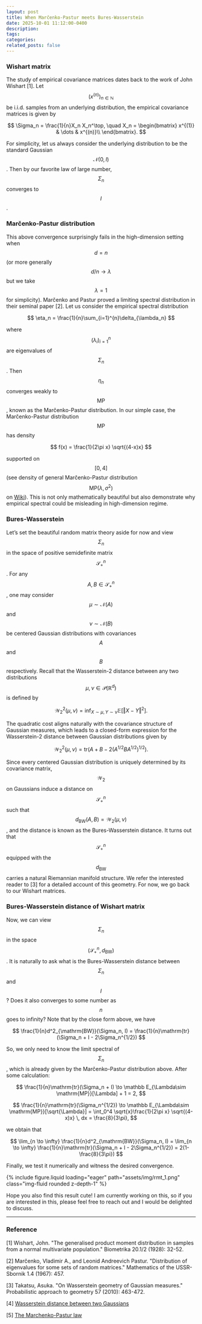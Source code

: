 ```yaml
---
layout: post
title: When Marčenko-Pastur meets Bures-Wasserstein
date: 2025-10-01 11:12:00-0400
description: 
tags: 
categories:
related_posts: false
---
```



### Wishart matrix

The study of empirical covariance matrices dates back to the work of John Wishart [1]. Let $$(x^{(n)})_{n\in\mathbb{N}}$$ be i.i.d. samples from an underlying distribution, the empirical covariance matrices is given by 

$$
\Sigma_n = \frac{1}{n}X_n X_n^\top, \quad X_n = 
\begin{bmatrix} 
x^{(1)} & \dots & x^{(n)}\\
\end{bmatrix}.
$$

For simplicity, let us always consider the underlying distribution to be the standard Gaussian $$\mathcal N(0,I)$$. Then by our favorite law of large number, $$\Sigma_n$$ converges to $$I$$. 

### Marčenko-Pastur distribution

This above convergence surprisingly fails in the high-dimension setting when $$d = n$$ (or more generally $$d/n \to \lambda$$ but we take $$\lambda = 1$$ for simplicity). Marčenko and Pastur proved a limiting spectral distribution in their seminal paper [2]. Let us consider the empirical spectral distribution 

$$
\eta_n = \frac{1}{n}\sum_{i=1}^{n}\delta_{\lambda_n}
$$

where $$(\lambda_i)_{i=1}^n$$ are eigenvalues of $$\Sigma_n$$. Then $$\eta_n$$ converges weakly to $$\mathrm{MP}$$, known as the Marčenko-Pastur distribution. In our simple case, the Marčenko-Pastur distribution $$\mathrm{MP}$$ has density

$$
f(x) = \frac{1}{2\pi x} \sqrt{(4-x)x}
$$

supported on $$[0,4]$$ (see density of general Marčenko-Pastur distribution $$\mathrm{MP}(\lambda, \sigma^2)$$ on [Wiki](https://en.wikipedia.org/wiki/Marchenko%E2%80%93Pastur_distribution)). This is not only mathematically beautiful but also demonstrate why empirical spectral could be misleading in high-dimension regime.  

### Bures-Wasserstein   
Let’s set the beautiful random matrix theory aside for now and view $$\Sigma_n$$ in the space of positive semidefinite matrix $$\mathcal{S}^n_{+}$$. For any $$A, B \in \mathcal{S}^n_{+}$$, one may consider $$\mu\sim \mathcal N(A)$$ and $$\nu \sim \mathcal N(B)$$ be centered Gaussian distributions with covariances $$A$$ and $$B$$ respectively. Recall that the Wasserstein-2 distance between any two distributions $$\mu, \nu \in \mathcal P(\mathbb R^d)$$ is defined by 

$$ 
\mathcal W_2^2(\mu,\nu) = \inf_{X\sim \mu, Y\sim \nu} \mathbb E[\Vert X - Y\Vert^2].
$$

The quadratic cost aligns naturally with the covariance structure of Gaussian measures, which leads to a closed-form expression for the Wasserstein-2 distance between Gaussian distributions given by

$$
\mathcal W_2^2(\mu, \nu) = \mathrm{tr}(A + B - 2(A^{1/2}BA^{1/2})^{1/2}).
$$

Since every centered Gaussian distribution is uniquely determined by its covariance matrix, $$\mathcal W_2$$ on Gaussians induce a distance on $$\mathcal{S}^n_{+}$$ such that $$d_{\mathrm{BW}}(A,B) = \mathcal W_2(\mu,\nu)$$, and the distance is known as the Bures-Wasserstein distance. It turns out that $$\mathcal{S}^n_{+}$$ equipped with the $$d_{\mathrm{BW}}$$ carries a natural Riemannian manifold structure. We refer the interested reader to [3] for a detailed account of this geometry. For now, we go back to our Wishart matrices.

### Bures-Wasserstein distance of Wishart matrix
Now, we can view $$\Sigma_n$$ in the space $$(\mathcal{S}^n_{+}, d_{\mathrm{BW}})$$. It is naturally to ask what is the Bures-Wasserstein distance between $$\Sigma_n$$ and $$I$$? Does it also converges to some number as $$n$$ goes to infinity? Note that by the close form above, we have

$$
\frac{1}{n}d^2_{\mathrm{BW}}(\Sigma_n, I) = \frac{1}{n}\mathrm{tr}(\Sigma_n + I - 2\Sigma_n^{1/2}) 
$$

So, we only need to know the limit spectral of $$\Sigma_n$$, which is already given by the Marčenko-Pastur distribution above. After some calculation:

$$
\frac{1}{n}\mathrm{tr}(\Sigma_n + I) \to \mathbb E_{\Lambda\sim \mathrm{MP}}[\Lambda] + 1 = 2,
$$



$$
\frac{1}{n}\mathrm{tr}(\Sigma_n^{1/2}) \to \mathbb E_{\Lambda\sim \mathrm{MP}}[\sqrt{\Lambda}] = \int_0^4 \sqrt{x}\frac{1}{2\pi x} \sqrt{(4-x)x} \, dx = \frac{8}{3\pi},
$$

we obtain that

$$
\lim_{n \to \infty} \frac{1}{n}d^2_{\mathrm{BW}}(\Sigma_n, I) = \lim_{n \to \infty} \frac{1}{n}\mathrm{tr}(\Sigma_n + I - 2\Sigma_n^{1/2}) =  2(1-\frac{8}{3\pi})
$$

Finally, we test it numerically and witness the desired convergence.

{% include figure.liquid loading="eager" path="assets/img/rmt_1.png" class="img-fluid rounded z-depth-1" %}

Hope you also find this result cute! I am currently working on this, so if you are interested in this, please feel free to reach out and I would be delighted to discuss.


----------

### Reference

[1] Wishart, John. "The generalised product moment distribution in samples from a normal multivariate population." Biometrika 20.1/2 (1928): 32-52.

[2] Marčenko, Vladimir A., and Leonid Andreevich Pastur. "Distribution of eigenvalues for some sets of random matrices." Mathematics of the USSR-Sbornik 1.4 (1967): 457.

[3] Takatsu, Asuka. "On Wasserstein geometry of Gaussian measures." Probabilistic approach to geometry 57 (2010): 463-472.

[4] [Wasserstein distance between two Gaussians](https://djalil.chafai.net/blog/2010/04/30/wasserstein-distance-between-two-gaussians/)

[5] [The Marchenko-Pastur law](https://djalil.chafai.net/blog/2011/01/29/the-marchenko-pastur-law/)
